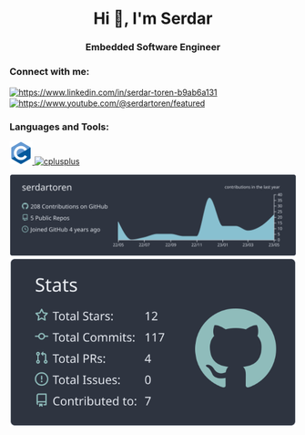 <h1 align="center">Hi 👋, I'm Serdar</h1>
<h3 align="center">Embedded Software Engineer</h3>

<h3 align="left">Connect with me:</h3>
<p align="left">
<a href="https://www.linkedin.com/in/serdar-toren-b9ab6a131" target="blank"><img align="center" src="https://raw.githubusercontent.com/rahuldkjain/github-profile-readme-generator/master/src/images/icons/Social/linked-in-alt.svg" alt="https://www.linkedin.com/in/serdar-toren-b9ab6a131" height="30" width="40" /></a>
<a href="https://www.youtube.com/@serdartoren/featured" target="blank"><img align="center" src="https://raw.githubusercontent.com/rahuldkjain/github-profile-readme-generator/master/src/images/icons/Social/youtube.svg" alt="https://www.youtube.com/@serdartoren/featured" height="30" width="40" /></a>
</p>

<h3 align="left">Languages and Tools:</h3>
<p align="left"> <a href="https://www.cprogramming.com/" target="_blank" rel="noreferrer"> <img src="https://raw.githubusercontent.com/devicons/devicon/master/icons/c/c-original.svg" alt="c" width="40" height="40"/> </a> <a href="https://www.freertos.org/" target="_blank" rel="noreferrer"> <img src="https://upload.wikimedia.org/wikipedia/commons/3/3e/FreeRTOS_logo_2005.svg" alt="cplusplus" width="103" height="40"/> </a> </p>

<div align="left" > 
<img src="https://raw.githubusercontent.com/serdartoren/CARD_TEST/master/profile-summary-card-output/nord_dark/0-profile-details.svg" width="700">
<img src="https://raw.githubusercontent.com/serdartoren/CARD_TEST/master/profile-summary-card-output/nord_dark/3-stats.svg">
  
<br />
